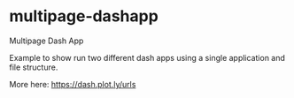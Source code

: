 # multipage-dashapp
Multipage Dash App

Example to show run two different dash apps using a single application and file structure.

More here: https://dash.plot.ly/urls

